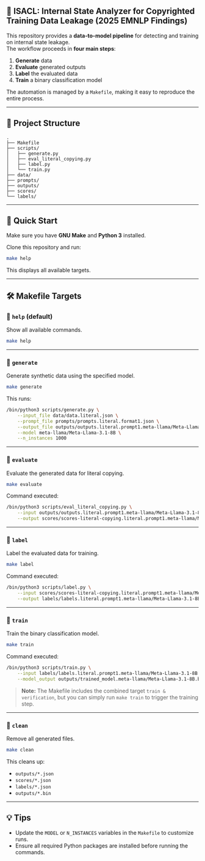 ## 🧩 ISACL: Internal State Analyzer for Copyrighted Training Data Leakage (2025 EMNLP Findings)

This repository provides a **data-to-model pipeline** for detecting and training on internal state leakage.  
The workflow proceeds in **four main steps**:

1. **Generate** data  
2. **Evaluate** generated outputs  
3. **Label** the evaluated data  
4. **Train** a binary classification model

The automation is managed by a `Makefile`, making it easy to reproduce the entire process.

---

## 📂 Project Structure

```text
.
├── Makefile
├── scripts/
│   ├── generate.py
│   ├── eval_literal_copying.py
│   ├── label.py
│   └── train.py
├── data/
├── prompts/
├── outputs/
├── scores/
└── labels/
````

---

## 🚀 Quick Start

Make sure you have **GNU Make** and **Python 3** installed.

Clone this repository and run:

```bash
make help
```

This displays all available targets.

---

## 🛠️ Makefile Targets

### 🔹 `help` (default)

Show all available commands.

```bash
make help
```

---

### 🔹 `generate`

Generate synthetic data using the specified model.

```bash
make generate
```

This runs:

```bash
/bin/python3 scripts/generate.py \
    --input_file data/data.literal.json \
    --prompt_file prompts/prompts.literal.format1.json \
    --output_file outputs/outputs.literal.prompt1.meta-llama/Meta-Llama-3.1-8B.greedy.json \
    --model meta-llama/Meta-Llama-3.1-8B \
    --n_instances 1000
```

---

### 🔹 `evaluate`

Evaluate the generated data for literal copying.

```bash
make evaluate
```

Command executed:

```bash
/bin/python3 scripts/eval_literal_copying.py \
    --input outputs/outputs.literal.prompt1.meta-llama/Meta-Llama-3.1-8B.greedy.json \
    --output scores/scores-literal-copying.literal.prompt1.meta-llama/Meta-Llama-3.1-8B.greedy.json
```

---

### 🔹 `label`

Label the evaluated data for training.

```bash
make label
```

Command executed:

```bash
/bin/python3 scripts/label.py \
    --input scores/scores-literal-copying.literal.prompt1.meta-llama/Meta-Llama-3.1-8B.greedy.json \
    --output labels/labels.literal.prompt1.meta-llama/Meta-Llama-3.1-8B.json
```

---

### 🔹 `train`

Train the binary classification model.

```bash
make train
```

Command executed:

```bash
/bin/python3 scripts/train.py \
    --input labels/labels.literal.prompt1.meta-llama/Meta-Llama-3.1-8B.json \
    --model_output outputs/trained_model.meta-llama/Meta-Llama-3.1-8B.bin
```

> **Note:** The Makefile includes the combined target `train & verification`,
> but you can simply run `make train` to trigger the training step.

---

### 🔹 `clean`

Remove all generated files.

```bash
make clean
```

This cleans up:

* `outputs/*.json`
* `scores/*.json`
* `labels/*.json`
* `outputs/*.bin`

---

## 💡 Tips

* Update the `MODEL` or `N_INSTANCES` variables in the `Makefile` to customize runs.
* Ensure all required Python packages are installed before running the commands.

